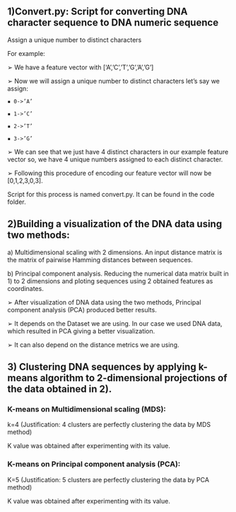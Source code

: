 ## 1)Convert.py: Script for converting DNA character sequence to DNA numeric sequence
Assign a unique number to distinct characters 

For example: 
  
  ➢ We have a feature vector with [‘A’,’C’,’T’,’G’,’A’,’G’] 
  
  ➢ Now we will assign a unique number to distinct characters let’s say we assign: 
    
    ▪ 0->’A’  
    
    ▪ 1->’C’ 
    
    ▪ 2->’T’ 
    
    ▪ 3->’G’ 
  ➢ We can see that we just have 4 distinct characters in our example feature vector so, we have 4 unique numbers assigned to each distinct character. 
  
  ➢ Following this procedure of encoding our feature vector will now be [0,1,2,3,0,3]. 

Script for this process is named convert.py. It can be found in the code folder. 

## 2)Building a visualization of the DNA data using two methods: 

a) Multidimensional scaling with 2 dimensions. An input distance matrix is the matrix of pairwise Hamming distances between sequences.


b) Principal component analysis. Reducing the numerical data matrix built in 1) to 2 dimensions and ploting sequences using 2 obtained features as coordinates.

➢ After visualization of DNA data using the two methods, Principal component analysis (PCA) produced better results. 

➢ It depends on the Dataset we are using. In our case we used DNA data, which resulted in PCA giving a better visualization. 

➢ It can also depend on the distance metrics we are using.

## 3) Clustering DNA sequences by applying k-means algorithm to 2-dimensional projections of the data obtained in 2).

### K-means on Multidimensional scaling (MDS): 

k=4 (Justification: 4 clusters are perfectly clustering the data by MDS method) 

K value was obtained after experimenting with its value. 

### K-means on Principal component analysis (PCA): 

K=5 (Justification: 5 clusters are perfectly clustering the data by PCA method) 

K value was obtained after experimenting with its value. 

